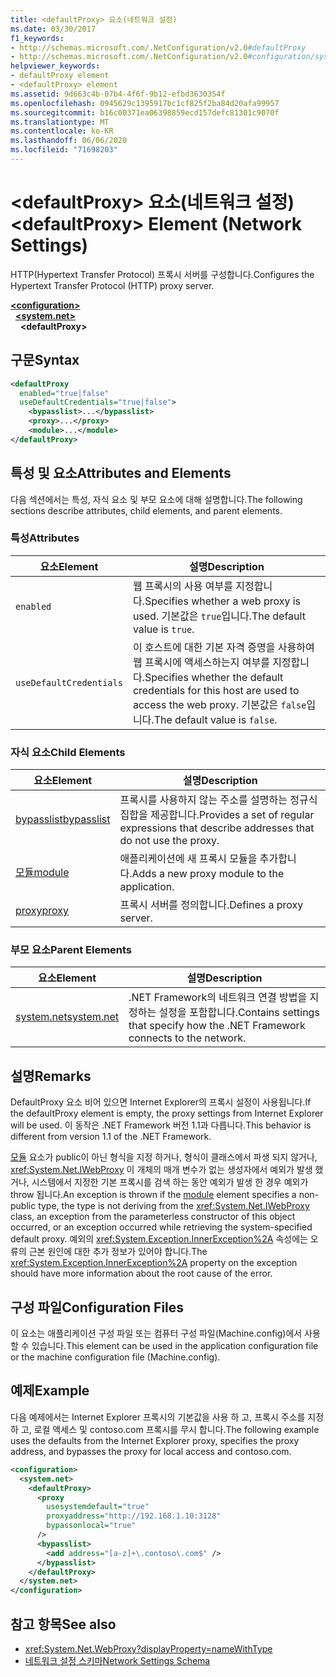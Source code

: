 ```yaml
---
title: <defaultProxy> 요소(네트워크 설정)
ms.date: 03/30/2017
f1_keywords:
- http://schemas.microsoft.com/.NetConfiguration/v2.0#defaultProxy
- http://schemas.microsoft.com/.NetConfiguration/v2.0#configuration/system.net/defaultProxy
helpviewer_keywords:
- defaultProxy element
- <defaultProxy> element
ms.assetid: 9d663c4b-07b4-4f6f-9b12-efbd3630354f
ms.openlocfilehash: 0945629c1395917bc1cf825f2ba84d20afa99957
ms.sourcegitcommit: b16c00371ea06398859ecd157defc81301c9070f
ms.translationtype: MT
ms.contentlocale: ko-KR
ms.lasthandoff: 06/06/2020
ms.locfileid: "71698203"
---
```

# <a name="defaultproxy-element-network-settings"></a><span data-ttu-id="e25d3-102">\<defaultProxy> 요소(네트워크 설정)</span><span class="sxs-lookup"><span data-stu-id="e25d3-102">\<defaultProxy> Element (Network Settings)</span></span>
<span data-ttu-id="e25d3-103">HTTP(Hypertext Transfer Protocol) 프록시 서버를 구성합니다.</span><span class="sxs-lookup"><span data-stu-id="e25d3-103">Configures the Hypertext Transfer Protocol (HTTP) proxy server.</span></span>  
  
[**\<configuration>**](../configuration-element.md)  
&nbsp;&nbsp;[**\<system.net>**](system-net-element-network-settings.md)  
&nbsp;&nbsp;&nbsp;&nbsp;**\<defaultProxy>**  
  
## <a name="syntax"></a><span data-ttu-id="e25d3-104">구문</span><span class="sxs-lookup"><span data-stu-id="e25d3-104">Syntax</span></span>  
  
```xml  
<defaultProxy  
  enabled="true|false"  
  useDefaultCredentials="true|false">  
    <bypasslist>...</bypasslist>  
    <proxy>...</proxy>  
    <module>...</module>  
</defaultProxy>
```  
  
## <a name="attributes-and-elements"></a><span data-ttu-id="e25d3-105">특성 및 요소</span><span class="sxs-lookup"><span data-stu-id="e25d3-105">Attributes and Elements</span></span>  
 <span data-ttu-id="e25d3-106">다음 섹션에서는 특성, 자식 요소 및 부모 요소에 대해 설명합니다.</span><span class="sxs-lookup"><span data-stu-id="e25d3-106">The following sections describe attributes, child elements, and parent elements.</span></span>  
  
### <a name="attributes"></a><span data-ttu-id="e25d3-107">특성</span><span class="sxs-lookup"><span data-stu-id="e25d3-107">Attributes</span></span>  
  
|<span data-ttu-id="e25d3-108">**요소**</span><span class="sxs-lookup"><span data-stu-id="e25d3-108">**Element**</span></span>|<span data-ttu-id="e25d3-109">**설명**</span><span class="sxs-lookup"><span data-stu-id="e25d3-109">**Description**</span></span>|  
|-----------------|---------------------|  
|`enabled`|<span data-ttu-id="e25d3-110">웹 프록시의 사용 여부를 지정합니다.</span><span class="sxs-lookup"><span data-stu-id="e25d3-110">Specifies whether a web proxy is used.</span></span> <span data-ttu-id="e25d3-111">기본값은 `true`입니다.</span><span class="sxs-lookup"><span data-stu-id="e25d3-111">The default value is `true`.</span></span>|  
|`useDefaultCredentials`|<span data-ttu-id="e25d3-112">이 호스트에 대한 기본 자격 증명을 사용하여 웹 프록시에 액세스하는지 여부를 지정합니다.</span><span class="sxs-lookup"><span data-stu-id="e25d3-112">Specifies whether the default credentials for this host are used to access the web proxy.</span></span> <span data-ttu-id="e25d3-113">기본값은 `false`입니다.</span><span class="sxs-lookup"><span data-stu-id="e25d3-113">The default value is `false`.</span></span>|  
  
### <a name="child-elements"></a><span data-ttu-id="e25d3-114">자식 요소</span><span class="sxs-lookup"><span data-stu-id="e25d3-114">Child Elements</span></span>  
  
|<span data-ttu-id="e25d3-115">**요소**</span><span class="sxs-lookup"><span data-stu-id="e25d3-115">**Element**</span></span>|<span data-ttu-id="e25d3-116">**설명**</span><span class="sxs-lookup"><span data-stu-id="e25d3-116">**Description**</span></span>|  
|-----------------|---------------------|  
|[<span data-ttu-id="e25d3-117">bypasslist</span><span class="sxs-lookup"><span data-stu-id="e25d3-117">bypasslist</span></span>](bypasslist-element-network-settings.md)|<span data-ttu-id="e25d3-118">프록시를 사용하지 않는 주소를 설명하는 정규식 집합을 제공합니다.</span><span class="sxs-lookup"><span data-stu-id="e25d3-118">Provides a set of regular expressions that describe addresses that do not use the proxy.</span></span>|  
|[<span data-ttu-id="e25d3-119">모듈</span><span class="sxs-lookup"><span data-stu-id="e25d3-119">module</span></span>](module-element-network-settings.md)|<span data-ttu-id="e25d3-120">애플리케이션에 새 프록시 모듈을 추가합니다.</span><span class="sxs-lookup"><span data-stu-id="e25d3-120">Adds a new proxy module to the application.</span></span>|  
|[<span data-ttu-id="e25d3-121">proxy</span><span class="sxs-lookup"><span data-stu-id="e25d3-121">proxy</span></span>](proxy-element-network-settings.md)|<span data-ttu-id="e25d3-122">프록시 서버를 정의합니다.</span><span class="sxs-lookup"><span data-stu-id="e25d3-122">Defines a proxy server.</span></span>|  
  
### <a name="parent-elements"></a><span data-ttu-id="e25d3-123">부모 요소</span><span class="sxs-lookup"><span data-stu-id="e25d3-123">Parent Elements</span></span>  
  
|<span data-ttu-id="e25d3-124">**요소**</span><span class="sxs-lookup"><span data-stu-id="e25d3-124">**Element**</span></span>|<span data-ttu-id="e25d3-125">**설명**</span><span class="sxs-lookup"><span data-stu-id="e25d3-125">**Description**</span></span>|  
|-----------------|---------------------|  
|[<span data-ttu-id="e25d3-126">system.net</span><span class="sxs-lookup"><span data-stu-id="e25d3-126">system.net</span></span>](system-net-element-network-settings.md)|<span data-ttu-id="e25d3-127">.NET Framework의 네트워크 연결 방법을 지정하는 설정을 포함합니다.</span><span class="sxs-lookup"><span data-stu-id="e25d3-127">Contains settings that specify how the .NET Framework connects to the network.</span></span>|  
  
## <a name="remarks"></a><span data-ttu-id="e25d3-128">설명</span><span class="sxs-lookup"><span data-stu-id="e25d3-128">Remarks</span></span>  
 <span data-ttu-id="e25d3-129">DefaultProxy 요소 비어 있으면 Internet Explorer의 프록시 설정이 사용됩니다.</span><span class="sxs-lookup"><span data-stu-id="e25d3-129">If the defaultProxy element is empty, the proxy settings from Internet Explorer will be used.</span></span> <span data-ttu-id="e25d3-130">이 동작은 .NET Framework 버전 1.1과 다릅니다.</span><span class="sxs-lookup"><span data-stu-id="e25d3-130">This behavior is different from version 1.1 of the .NET Framework.</span></span>  
  
 <span data-ttu-id="e25d3-131">[모듈](module-element-network-settings.md) 요소가 public이 아닌 형식을 지정 하거나, 형식이 클래스에서 파생 되지 않거나, <xref:System.Net.IWebProxy> 이 개체의 매개 변수가 없는 생성자에서 예외가 발생 했거나, 시스템에서 지정한 기본 프록시를 검색 하는 동안 예외가 발생 한 경우 예외가 throw 됩니다.</span><span class="sxs-lookup"><span data-stu-id="e25d3-131">An exception is thrown if the [module](module-element-network-settings.md) element specifies a non-public type, the type is not deriving from the <xref:System.Net.IWebProxy> class, an exception from the parameterless constructor of this object occurred, or an exception occurred while retrieving the system-specified default proxy.</span></span> <span data-ttu-id="e25d3-132">예외의 <xref:System.Exception.InnerException%2A> 속성에는 오류의 근본 원인에 대한 추가 정보가 있어야 합니다.</span><span class="sxs-lookup"><span data-stu-id="e25d3-132">The <xref:System.Exception.InnerException%2A> property on the exception should have more information about the root cause of the error.</span></span>  
  
## <a name="configuration-files"></a><span data-ttu-id="e25d3-133">구성 파일</span><span class="sxs-lookup"><span data-stu-id="e25d3-133">Configuration Files</span></span>  
 <span data-ttu-id="e25d3-134">이 요소는 애플리케이션 구성 파일 또는 컴퓨터 구성 파일(Machine.config)에서 사용할 수 있습니다.</span><span class="sxs-lookup"><span data-stu-id="e25d3-134">This element can be used in the application configuration file or the machine configuration file (Machine.config).</span></span>  
  
## <a name="example"></a><span data-ttu-id="e25d3-135">예제</span><span class="sxs-lookup"><span data-stu-id="e25d3-135">Example</span></span>  
 <span data-ttu-id="e25d3-136">다음 예제에서는 Internet Explorer 프록시의 기본값을 사용 하 고, 프록시 주소를 지정 하 고, 로컬 액세스 및 contoso.com 프록시를 무시 합니다.</span><span class="sxs-lookup"><span data-stu-id="e25d3-136">The following example uses the defaults from the Internet Explorer proxy, specifies the proxy address, and bypasses the proxy for local access and contoso.com.</span></span>  
  
```xml  
<configuration>  
  <system.net>  
    <defaultProxy>  
      <proxy  
        usesystemdefault="true"  
        proxyaddress="http://192.168.1.10:3128"  
        bypassonlocal="true"  
      />  
      <bypasslist>  
        <add address="[a-z]+\.contoso\.com$" />  
      </bypasslist>  
    </defaultProxy>  
  </system.net>  
</configuration>  
```  
  
## <a name="see-also"></a><span data-ttu-id="e25d3-137">참고 항목</span><span class="sxs-lookup"><span data-stu-id="e25d3-137">See also</span></span>

- <xref:System.Net.WebProxy?displayProperty=nameWithType>
- [<span data-ttu-id="e25d3-138">네트워크 설정 스키마</span><span class="sxs-lookup"><span data-stu-id="e25d3-138">Network Settings Schema</span></span>](index.md)
